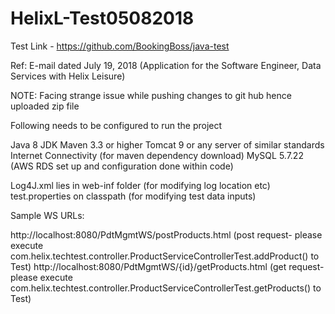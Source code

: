 # HelixL-Test05082018
Test Link - https://github.com/BookingBoss/java-test

Ref: E-mail dated July 19, 2018 (Application for the Software Engineer, Data Services with Helix Leisure)

NOTE: Facing strange issue while pushing changes to git hub hence uploaded zip file

Following needs to be configured to run the project

Java 8 JDK
Maven 3.3 or higher
Tomcat 9 or any server of similar standards
Internet Connectivity (for maven dependency download)
MySQL 5.7.22 (AWS RDS set up and configuration done within code)

Log4J.xml lies in web-inf folder (for modifying log location etc)
test.properties on classpath (for modifying test data inputs)

Sample WS URLs:

http://localhost:8080/PdtMgmtWS/postProducts.html 
(post request- please execute com.helix.techtest.controller.ProductServiceControllerTest.addProduct() to Test)
http://localhost:8080/PdtMgmtWS/{id}/getProducts.html
(get request- please execute com.helix.techtest.controller.ProductServiceControllerTest.getProducts() to Test)


